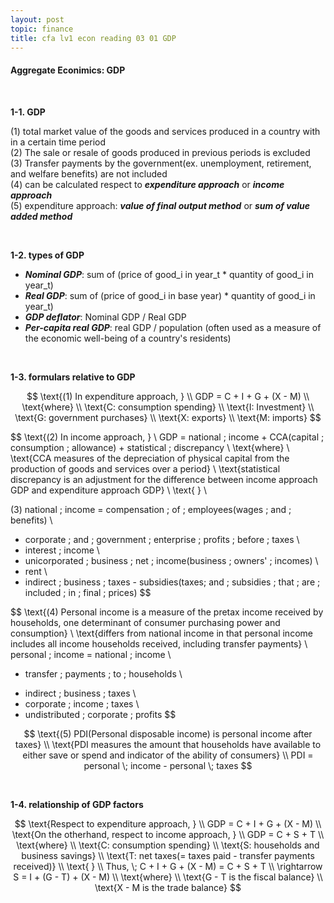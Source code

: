 ```yaml
---
layout: post
topic: finance
title: cfa lv1 econ reading 03 01 GDP
---
```


<h4>Aggregate Econimics: GDP</h4>
<br>

**1-1. GDP**  

(1) total market value of the goods and services produced in a country with in a certain time period  
(2) The sale or resale of goods produced in previous periods is excluded  
(3) Transfer payments by the government(ex. unemployment, retirement, and welfare benefits) are not included  
(4) can be calculated respect to ___expenditure approach___ or ___income approach___  
(5) expenditure approach: ___value of final output method___ or ___sum of value added method___  

<br>

**1-2. types of GDP**  

- ___Nominal GDP___: sum of (price of good_i in year_t * quantity of good_i in year_t)  
- ___Real GDP___: sum of (price of good_i in base year) * quantity of good_i in year_t)  
- ___GDP deflator___: Nominal GDP / Real GDP  
- ___Per-capita real GDP___: real GDP / population (often used as a measure of the economic well-being of a country's residents)  

<br>

**1-3. formulars relative to GDP**  

$$
\text{(1) In expenditure approach, } \\
GDP = C + I + G + (X - M) \\
\text{where} \\
\text{C: consumption spending} \\
\text{I: Investment} \\
\text{G: government purchases} \\
\text{X: exports} \\
\text{M: imports}
$$


$$
\text{(2) In income approach, } \\
GDP = national \; income + CCA(capital \; consumption \; allowance) + statistical \; discrepancy \\
\text{where} \\
\text{CCA measures of the depreciation of physical capital from the production of goods and services over a period} \\
\text{statistical discrepancy is an adjustment for the difference between income approach GDP and expenditure approach GDP} \\
\text{ } \\

(3) national \; income = compensation \; of \; employees(wages \; and \; benefits) \\
+ corporate \; and \; government \; enterprise \; profits \; before \; taxes \\
+ interest \; income \\
+ unicorporated \; business \; net \; income(business \; owners' \; incomes) \\
+ rent \\
+ indirect \; business \; taxes - subsidies(taxes\; and \; subsidies \; that \; are \; included \; in \; final \; prices)
$$


$$
\text{(4) Personal income is a measure of the pretax income received by households, one determinant of consumer purchasing power and consumption} \\
\text{differs from national income in that personal income includes all income households received, including transfer payments} \\
personal \; income = national \; income \\
+ transfer \; payments \; to \; households \\
- indirect \; business \; taxes \\
- corporate \; income \; taxes \\
- undistributed \; corporate \; profits
$$


$$
\text{(5) PDI(Personal disposable income) is personal income after taxes} \\
\text{PDI measures the amount that households have available to either save or spend and indicator of the ability of consumers} \\
PDI = personal \; income - personal \; taxes
$$

<br>

**1-4. relationship of GDP factors**  

$$
\text{Respect to expenditure approach, } \\
GDP = C + I + G + (X - M) \\
\text{On the otherhand, respect to income approach, } \\
GDP = C + S + T \\
\text{where} \\
\text{C: consumption spending} \\
\text{S: households and business savings} \\
\text{T: net taxes(= taxes paid - transfer payments received)} \\
\text{ } \\
Thus, \; C + I + G + (X - M) = C + S + T \\
\rightarrow S = I + (G - T) + (X - M) \\
\text{where} \\
\text{G - T is the fiscal balance} \\
\text{X - M is the trade balance}
$$
